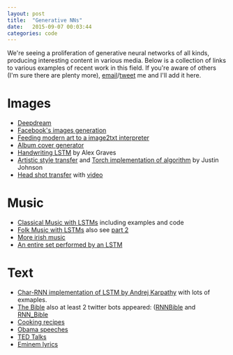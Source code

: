 ```yaml
---
layout: post
title:  "Generative NNs"
date:   2015-09-07 00:03:44
categories: code
---
```


We're seeing a proliferation of generative neural networks of all kinds, producing interesting content in various media. Below is a collection of links to various examples of recent work in this field. If you're aware of others (I'm sure there are plenty more), <a href="mailto:mike.tyka@gmail.com">email</a>/<a href="http://www.twitter.com/mtyka">tweet</a> me and I'll add it here.

# Images

  * [Deepdream](http://googleresearch.blogspot.com/2015/06/inceptionism-going-deeper-into-neural.html)
  * [Facebook's images generation](http://soumith.ch/eyescream/)
  * [Feeding modern art to a image2txt interpreter](http://noviceartblogger.tumblr.com/)
  * [Album cover generator](https://twitter.com/AlecRad/status/636627739261448192)
  * [Handwriting LSTM](http://www.cs.toronto.edu/~graves/handwriting.cgi) by Alex Graves
  * [Artistic style transfer](http://arxiv.org/pdf/1508.06576v1.pdf) and [Torch implementation of algorithm](https://github.com/jcjohnson/neural-style) by Justin Johnson
  * [Head shot transfer](http://people.csail.mit.edu/yichangshih/portrait_web/) with [video](https://t.co/kkZGdlmx8Q)

# Music

  * [Classical Music with LSTMs](http://www.hexahedria.com/2015/08/03/composing-music-with-recurrent-neural-networks/) including examples and code
  * [Folk Music with LSTMs](https://highnoongmt.wordpress.com/2015/08/15/deep-learning-for-assisting-the-process-of-music-composition-part-4/) also see [part 2](https://highnoongmt.wordpress.com/2015/05/22/lisls-stis-recurrent-neural-networks-for-folk-music-generation/) 
  * [More irish music](https://soundcloud.com/seaandsailor/sets/char-rnn-composes-irish-folk-music)
  * [An entire set performed by an LSTM](http://www.eecs.qmul.ac.uk/~sturm/research/RNNIrishTrad/index.html)

# Text

  * [Char-RNN implementation of LSTM by Andrej Karpathy](http://karpathy.github.io/2015/05/21/rnn-effectiveness/) with lots of exmaples.
  * [The Bible](http://cpury.github.io/learning-holiness/) also at least 2 twitter bots appeared: ([RNNBible](http://www.twitter.com/rnnbible) and [RNN_Bible](http://www.twitter.com/rnn_bible)
  * [Cooking recipes](https://gist.github.com/nylki/1efbaa36635956d35bcc)
  * [Obama speeches](https://medium.com/@samim/obama-rnn-machine-generated-political-speeches-c8abd18a2ea0)
  * [TED Talks](https://medium.com/@samim/ted-rnn-machine-generated-ted-talks-3dd682b894c0)
  * [Eminem lyrics](https://soundcloud.com/mrchrisjohnson/recurrent-neural-shady)


